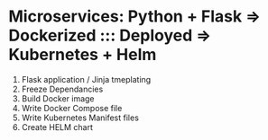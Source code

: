 # Microservices:  Python + Flask  => Dockerized ::: Deployed => Kubernetes + Helm

1. Flask application / Jinja tmeplating
2. Freeze Dependancies
3. Build Docker image
4. Write Docker Compose file
5. Write Kubernetes Manifest files
6. Create HELM chart
